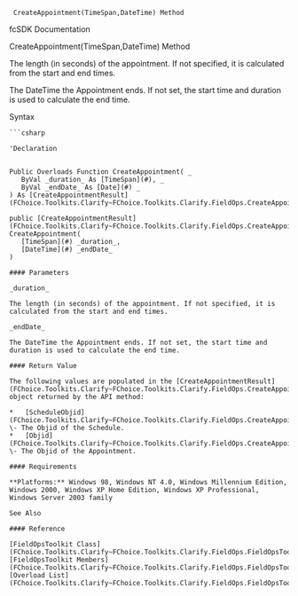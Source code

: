 ﻿     CreateAppointment(TimeSpan,DateTime) Method                                                   

fcSDK Documentation

CreateAppointment(TimeSpan,DateTime) Method

The length (in seconds) of the appointment. If not specified, it is calculated from the start and end times.

The DateTime the Appointment ends. If not set, the start time and duration is used to calculate the end time.

Syntax

```vbnet
```csharp

'Declaration
 

Public Overloads Function CreateAppointment( _
   ByVal _duration_ As [TimeSpan](#), _
   ByVal _endDate_ As [Date](#) _
) As [CreateAppointmentResult](FChoice.Toolkits.Clarify~FChoice.Toolkits.Clarify.FieldOps.CreateAppointmentResult.md)

public [CreateAppointmentResult](FChoice.Toolkits.Clarify~FChoice.Toolkits.Clarify.FieldOps.CreateAppointmentResult.md) CreateAppointment( 
   [TimeSpan](#) _duration_,
   [DateTime](#) _endDate_
)

#### Parameters

_duration_

The length (in seconds) of the appointment. If not specified, it is calculated from the start and end times.

_endDate_

The DateTime the Appointment ends. If not set, the start time and duration is used to calculate the end time.

#### Return Value

The following values are populated in the [CreateAppointmentResult](FChoice.Toolkits.Clarify~FChoice.Toolkits.Clarify.FieldOps.CreateAppointmentResult.md) object returned by the API method:

*   [ScheduleObjid](FChoice.Toolkits.Clarify~FChoice.Toolkits.Clarify.FieldOps.CreateAppointmentResult~ScheduleObjid.md) \- The Objid of the Schedule.
*   [Objid](FChoice.Toolkits.Clarify~FChoice.Toolkits.Clarify.FieldOps.CreateAppointmentResult~Objid.md) \- The Objid of the Appointment.

#### Requirements

**Platforms:** Windows 98, Windows NT 4.0, Windows Millennium Edition, Windows 2000, Windows XP Home Edition, Windows XP Professional, Windows Server 2003 family

See Also

#### Reference

[FieldOpsToolkit Class](FChoice.Toolkits.Clarify~FChoice.Toolkits.Clarify.FieldOps.FieldOpsToolkit.md)  
[FieldOpsToolkit Members](FChoice.Toolkits.Clarify~FChoice.Toolkits.Clarify.FieldOps.FieldOpsToolkit_members.md)  
[Overload List](FChoice.Toolkits.Clarify~FChoice.Toolkits.Clarify.FieldOps.FieldOpsToolkit~CreateAppointment.md)